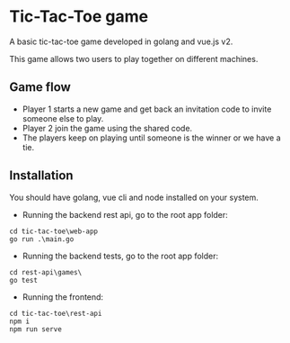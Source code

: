 # Tic-Tac-Toe game
A basic tic-tac-toe game developed in golang and vue.js v2. 

This game allows two users to play together on different machines.

## Game flow
* Player 1 starts a new game and get back an invitation code to invite someone else to play.
* Player 2 join the game using the shared code.
* The players keep on playing until someone is the winner or we have a tie.

## Installation
You should have golang, vue cli and node installed on your system.

* Running the backend rest api, go to the root app folder:

```
cd tic-tac-toe\web-app
go run .\main.go
```

* Running the backend tests, go to the root app folder:

```
cd rest-api\games\
go test
```

* Running the frontend:
```
cd tic-tac-toe\rest-api
npm i
npm run serve 
```